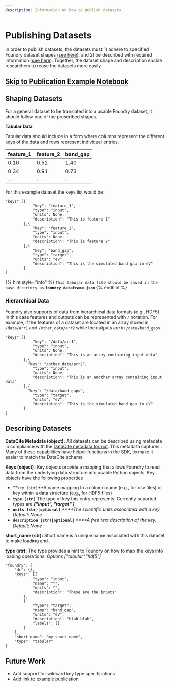 ```yaml
---
description: Information on how to publish datasets
---
```


# Publishing Datasets

In order to publish datasets, the datasets must 1\) adhere to specified Foundry dataset shapes \([see here](publishing-datasets.md#shaping-datasets)\), and 2\)  be described with required information \([see here](publishing-datasets.md#describing-datasets)\). Together, the dataset shape and description enable researchers to reuse the datasets more easily.

## [Skip to Publication Example Notebook](https://github.com/MLMI2-CSSI/foundry/blob/master/examples/foundry_publication_example.ipynb)

## Shaping Datasets

For a general dataset to be translated into a usable Foundry dataset, it should follow one of the prescribed shapes.

**Tabular Data**

Tabular data should include in a form where columns represent the different keys of the data and rows represent individual entries.

| **feature\_1** | **feature\_2** | **band\_gap** |
| :--- | :--- | :--- |
| 0.10 | 0.52 | 1.40 |
| 0.34 | 0.91 | 0.73 |
| ... | ... | ... |

For this example dataset the keys list would be:  

```text
"keys":[{
		 	"key": "feature_1",
			"type": "input",
			"units": None,
			"description": "This is feature 1"
		},{
			"key": "feature_2",
			"type": "input",
			"units": None,
			"description": "This is feature 2"
		},{
			"key": "band_gap",
			"type": "target",
			"units": "eV",
			"description": "This is the simulated band gap in eV"
		}
]
```

{% hint style="info" %}
`This tabular data file should be saved in the base directory as` **`foundry_dataframe.json`**
{% endhint %}

### Hierarchical Data

Foundry also supports of data from hierarchical data formats \(e.g., HDF5\). In this case features and outputs can be represented with `/` notation. For example, if the features of a dataset are located in an array stored in `/data/arr1` and `/other_data/arr2` while the outputs are in `/data/band_gaps`

```text
"keys":[{
			"key": "/data/arr1",
			"type": "input",
			"units": None,
			"description": "This is an array containing input data"
		},{
		  "key": "/other_data/arr2",
			"type": "input",
			"units": None,
			"description": "This is an another array containing input data"
		},{
		  "key": "/data/band_gaps",
			"type": "target",
			"units": "eV",
			"description": "This is the simulated band gap in eV"
		}
]
```

## Describing Datasets

**DataCite Metadata \(object\):** All datasets can be described using metadata in compliance with the [DataCite metadata format](https://schema.datacite.org). This metadata captures . Many of these capabilities have helper functions in the SDK, to make it easier to match the DataCite schema

**Keys \(object\):** Key objects provide a mapping that allows Foundry to read data from the underlying data structure into usable Python objects. Key objects have the following properties

* **`key (str)`**A name mapping to a column name \(e.g., for csv files\) or key within a data structure \(e.g., for HDF5 files\)
* **`type (str)`** The type of key this entry represents. Currently suported types are _**\["input", "target" \]**_
* **`units (str)[optional]`** _****The scientific units associated with a key. Default: None_
* **`description (str)[optional]`** _****A free text description of the key. Default: None_

**short\_name \(str\):** Short name is a unique name associated with this dataset to make loading and . 

**type \(str\):** The type provides a hint to Foundry on how to map the keys into loading operations. _Options \["tabular","hdf5"\]_

```text
"foundry": {
	"dc": {},
	"keys": [{
			"type": "input",
			"name": "*",
			"units": "",
			"description": "These are the inputs"
		},
		{
			"type": "target",
			"name": "band_gap",
			"units": "eV",
			"description": "blah blah",
			"labels": []
		}
	],
	"short_name": "my_short_name",
	"type": "tabular"
}
```



## Future Work

* Add support for wildcard key type specifications
* Add link to example publication

